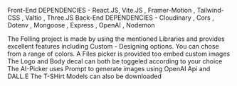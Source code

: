 Front-End DEPENDENCIES - React.JS, Vite.JS ,  Framer-Motion , Tailwind-CSS , Valtio , Three.JS
Back-End DEPENDENCIES - Cloudinary , Cors , Dotenv , Mongoose , Express ,  OpenAI , Nodemon

The Folling project is made by using the mentioned Libraries and provides excellent features including Custom - Designing options.
You can chose from a range of colors.
A Files picker is provided too embed custom images
The Logo and Body decal can both be toggeled according to your choice
The AI-Picker uses Prompt to generate images using OpenAI Api and DALL.E
The T-SHirt Models can also be downloaded
